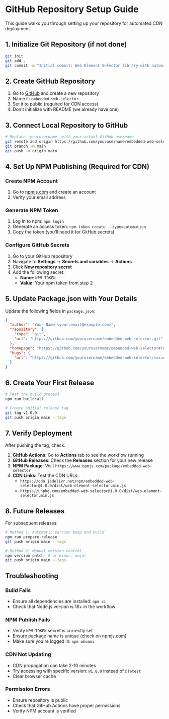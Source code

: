 # GitHub Repository Setup Guide

This guide walks you through setting up your repository for automated CDN
deployment.

## 1. Initialize Git Repository (if not done)

```bash
git init
git add .
git commit -m "Initial commit: Web Element Selector library with automated build pipeline"
```

## 2. Create GitHub Repository

1. Go to [GitHub](https://github.com) and create a new repository
2. Name it: `embedded-web-selector`
3. Set it to public (required for CDN access)
4. Don't initialize with README (we already have one)

## 3. Connect Local Repository to GitHub

```bash
# Replace 'yourusername' with your actual GitHub username
git remote add origin https://github.com/yourusername/embedded-web-selector.git
git branch -M main
git push -u origin main
```

## 4. Set Up NPM Publishing (Required for CDN)

### Create NPM Account

1. Go to [npmjs.com](https://www.npmjs.com) and create an account
2. Verify your email address

### Generate NPM Token

1. Log in to npm: `npm login`
2. Generate an access token: `npm token create --type=automation`
3. Copy the token (you'll need it for GitHub secrets)

### Configure GitHub Secrets

1. Go to your GitHub repository
2. Navigate to **Settings** → **Secrets and variables** → **Actions**
3. Click **New repository secret**
4. Add the following secret:
   - **Name**: `NPM_TOKEN`
   - **Value**: Your npm token from step 2

## 5. Update Package.json with Your Details

Update the following fields in `package.json`:

```json
{
  "author": "Your Name <your.email@example.com>",
  "repository": {
    "type": "git",
    "url": "https://github.com/yourusername/embedded-web-selector.git"
  },
  "homepage": "https://github.com/yourusername/embedded-web-selector#readme",
  "bugs": {
    "url": "https://github.com/yourusername/embedded-web-selector/issues"
  }
}
```

## 6. Create Your First Release

```bash
# Test the build process
npm run build:all

# Create initial release tag
git tag v1.0.0
git push origin main --tags
```

## 7. Verify Deployment

After pushing the tag, check:

1. **GitHub Actions**: Go to **Actions** tab to see the workflow running
2. **GitHub Releases**: Check the **Releases** section for your new release
3. **NPM Package**: Visit `https://www.npmjs.com/package/embedded-web-selector`
4. **CDN Links**: Test the CDN URLs:
   - `https://cdn.jsdelivr.net/npm/embedded-web-selector@1.0.0/dist/web-element-selector.min.js`
   - `https://unpkg.com/embedded-web-selector@1.0.0/dist/web-element-selector.min.js`

## 8. Future Releases

For subsequent releases:

```bash
# Method 1: Automatic version bump and build
npm run prepare-release
git push origin main --tags

# Method 2: Manual version control
npm version patch  # or minor, major
git push origin main --tags
```

## Troubleshooting

### Build Fails

- Ensure all dependencies are installed: `npm ci`
- Check that Node.js version is 18+ in the workflow

### NPM Publish Fails

- Verify `NPM_TOKEN` secret is correctly set
- Ensure package name is unique (check on npmjs.com)
- Make sure you're logged in: `npm whoami`

### CDN Not Updating

- CDN propagation can take 2-10 minutes
- Try accessing with specific version: `@1.0.0` instead of `@latest`
- Clear browser cache

### Permission Errors

- Ensure repository is public
- Check that GitHub Actions have proper permissions
- Verify NPM account is verified
